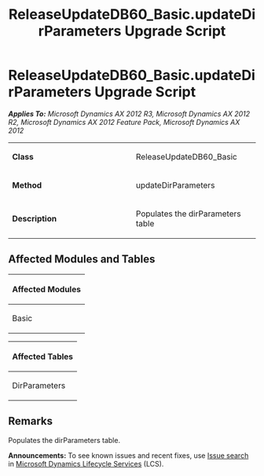 ﻿---
title: ReleaseUpdateDB60_Basic.updateDirParameters Upgrade Script
TOCTitle: ReleaseUpdateDB60_Basic.updateDirParameters Upgrade Script
ms:assetid: b99880a8-2d2b-31e7-28bd-34a77956c467
ms:mtpsurl: https://msdn.microsoft.com/en-us/library/JJ737115(v=AX.60)
ms:contentKeyID: 49710796
ms.date: 05/18/2015
mtps_version: v=AX.60
---

# ReleaseUpdateDB60\_Basic.updateDirParameters Upgrade Script 


_**Applies To:** Microsoft Dynamics AX 2012 R3, Microsoft Dynamics AX 2012 R2, Microsoft Dynamics AX 2012 Feature Pack, Microsoft Dynamics AX 2012_

<table>
<colgroup>
<col style="width: 50%" />
<col style="width: 50%" />
</colgroup>
<tbody>
<tr class="odd">
<td><p><strong>Class</strong></p></td>
<td><p>ReleaseUpdateDB60_Basic</p></td>
</tr>
<tr class="even">
<td><p><strong>Method</strong></p></td>
<td><p>updateDirParameters</p></td>
</tr>
<tr class="odd">
<td><p><strong>Description</strong></p></td>
<td><p>Populates the dirParameters table</p></td>
</tr>
</tbody>
</table>


## Affected Modules and Tables

<table>
<colgroup>
<col style="width: 100%" />
</colgroup>
<thead>
<tr class="header">
<th><p>Affected Modules</p></th>
</tr>
</thead>
<tbody>
<tr class="odd">
<td><p>Basic</p></td>
</tr>
</tbody>
</table>


<table>
<colgroup>
<col style="width: 100%" />
</colgroup>
<thead>
<tr class="header">
<th><p>Affected Tables</p></th>
</tr>
</thead>
<tbody>
<tr class="odd">
<td><p>DirParameters</p></td>
</tr>
</tbody>
</table>


## Remarks

Populates the dirParameters table.

  
**Announcements:** To see known issues and recent fixes, use [Issue search](http://go.microsoft.com/fwlink/?linkid=389258) in [Microsoft Dynamics Lifecycle Services](http://go.microsoft.com/fwlink/?linkid=306505) (LCS).

